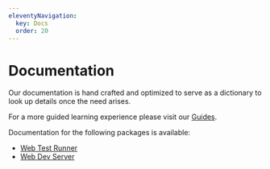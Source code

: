 ```yaml
---
eleventyNavigation:
  key: Docs
  order: 20
---
```


# Documentation

Our documentation is hand crafted and optimized to serve as a dictionary to look up details once the need arises.

For a more guided learning experience please visit our [Guides](../guides/index.md).

Documentation for the following packages is available:

- [Web Test Runner](./test-runner/overview.md)
- [Web Dev Server](./dev-server/overview.md)
